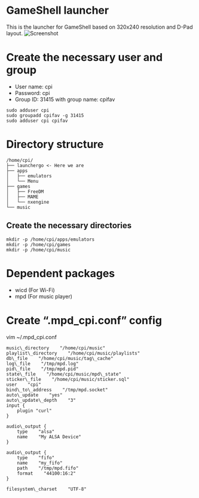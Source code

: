# GameShell launcher
This is the launcher for GameShell based on 320x240 resolution and D-Pad layout.
![Screenshot](https://github.com/clockworkpi/GameShellDocs/blob/master/screenshot.png)

# Create the necessary user and group
* User name: cpi
* Password: cpi
* Group ID: 31415 with group name: cpifav

```
sudo adduser cpi  
sudo groupadd cpifav -g 31415  
sudo adduser cpi cpifav  
```

# Directory structure
```
/home/cpi/
├── launchergo <- Here we are
├── apps
│   ├── emulators
│   └── Menu 
├── games
│   ├── FreeDM
│   ├── MAME
│   └── nxengine
└── music
```
## Create the necessary directories
```
mkdir -p /home/cpi/apps/emulators  
mkdir -p /home/cpi/games  
mkdir -p /home/cpi/music  
```

# Dependent packages
* wicd (For Wi-Fi)
* mpd (For music player)

# Create “.mpd_cpi.conf” config

vim ~/.mpd_cpi.conf

```
music\_directory    "/home/cpi/music"
playlist\_directory    "/home/cpi/music/playlists"
db\_file    "/home/cpi/music/tag\_cache"
log\_file    "/tmp/mpd.log"
pid\_file    "/tmp/mpd.pid"
state\_file    "/home/cpi/music/mpd\_state"
sticker\_file    "/home/cpi/music/sticker.sql"
user    "cpi"
bind\_to\_address    "/tmp/mpd.socket"
auto\_update    "yes"
auto\_update\_depth    "3" 
input {
    plugin "curl"
}

audio\_output {
    type    "alsa"
    name    "My ALSA Device"
}

audio\_output {
    type    "fifo"
    name    "my_fifo"
    path    "/tmp/mpd.fifo"
    format    "44100:16:2"
}

filesystem\_charset    "UTF-8"
```

